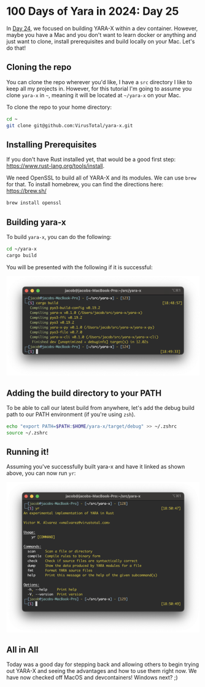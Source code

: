 # 100 Days of Yara in 2024: Day 25
In [Day 24](https://jacoblatonis.me/posts/100-days-of-yara-2024-day-24), we focused on building YARA-X within a dev container. However, maybe you have a Mac and you don't want to learn docker or anything and just want to clone, install prerequisites and build locally on your Mac. Let's do that!

## Cloning the repo
You can clone the repo wherever you'd like, I have a `src` directory I like to keep all my projects in. However, for this tutorial I'm going to assume you clone `yara-x` in `~`, meaning it will be located at `~/yara-x` on your Mac.

To clone the repo to your home directory:

```bash
cd ~
git clone git@github.com:VirusTotal/yara-x.git
```
## Installing Prerequisites
If you don't have Rust installed yet, that would be a good first step: https://www.rust-lang.org/tools/install.

We need OpenSSL to build all of YARA-X and its modules. We can use `brew` for that. To install homebrew, you can find the directions here: https://brew.sh/ 

```bash
brew install openssl
```

## Building yara-x
To build `yara-x`, you can do the following:

```bash
cd ~/yara-x
cargo build
```

You will be presented with the following if it is successful:

![good build in cargo](/static/images/100-days-of-yara-2024-day-25/good.png)

## Adding the build directory to your PATH
To be able to call our latest build from anywhere, let's add the debug build path to our PATH environment (if you're using `zsh`).

```bash
echo "export PATH=$PATH:$HOME/yara-x/target/debug" >> ~/.zshrc
source ~/.zshrc
```

## Running it!

Assuming you've successfully built yara-x and have it linked as shown above, you can now run `yr`:

![yr command](/static/images/100-days-of-yara-2024-day-25/yr.png)

## All in All
Today was a good day for stepping back and allowing others to begin trying out YARA-X and seeing the advantages and how to use them right now. We have now checked off MacOS and devcontainers! Windows next? ;)
